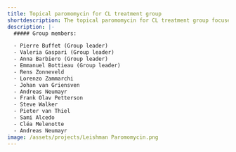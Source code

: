 ```yaml
---
title: Topical paromomycin for CL treatment group
shortdescription: The topical paromomycin for CL treatment group focuses on the development and implementation of a planned prospective study to evaluate topical paromomycin treatment for cutaneous leishmaniasis within the network.
description: |-
  ##### Group members:

  - Pierre Buffet (Group leader)
  - Valeria Gaspari (Group leader)
  - Anna Barbiero (Group leader)
  - Emmanuel Bottieau (Group leader)
  - Rens Zonneveld
  - Lorenzo Zammarchi
  - Johan van Griensven
  - Andreas Neumayr
  - Frank Olav Petterson
  - Steve Walker
  - Pieter van Thiel
  - Sami Alcedo
  - Cléa Melenotte
  - Andreas Neumayr
image: /assets/projects/Leishman Paromomycin.png
---
```


